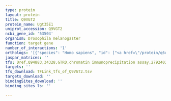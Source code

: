 ```yaml
---
type: protein
layout: protein
title: Q9VGT2
protein_name: Ugt35E1
uniprot_accession: Q9VGT2
ncbi_gene_id: '53504'
organism: Drosophila melanogaster
function: target gene
number_of_interactions: '1'
orthologs: '[{"species": "Homo sapiens", "id": ["<a href=\"/protein/q6uwm9\">Q6UWM9</a>"]}, {"species": "Danio rerio", "id": ["<a href=\"/protein/e7fdz0\">E7FDZ0</a>"]}, {"species": "Mus musculus", "id": ["<a href=\"/protein/k9j7b2\">K9J7B2</a>", "<a href=\"/protein/q64435\">Q64435</a>"]}, {"species": "Caenorhabditis elegans", "id": ["<a href=\"/protein/q18361\">Q18361</a>", "<a href=\"/protein/o16506\">O16506</a>"]}]'
jaspar_matrices: ''
tfs: Dref,Q94883,34328,GTRD,chromatin immunoprecipitation assay,27924024%5Buid%5D,No
targets: ''
tfs_download: TFLink_tfs_of_Q9VGT2.tsv
targets_download: ''
bindingSites_download: ''
binding_sites_ls: ''

---
```

